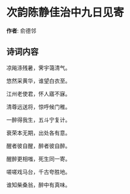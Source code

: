 # 次韵陈静佳治中九日见寄

**作者**: 俞德邻

## 诗词内容

凉飚涤残暑，霁宇蔼清气。

悠然采黄华，谁望白衣至。

江州老使君，怀人寤不寐。

清尊远送将，惊呼候门稚。

一醉得我生，五斗宁复计。

衰荣本无期，出处各有意。

醒者彼自醒，醉者彼自醉。

醒醉更相嗤，死生同一寄。

嗟嗟戏马台，千古夸胜地。

谁知柴桑翁，醉中有真味。

